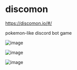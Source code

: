 # discomon

https://discomon.io/#/

pokemon-like discord bot game

![image](https://user-images.githubusercontent.com/42508203/179036780-e6a10c82-a60b-468e-96fd-5da695cd79d0.png)

![image](https://user-images.githubusercontent.com/42508203/179036529-937d027f-975b-44f2-b0a0-7364d4f0d33b.png)

![image](https://user-images.githubusercontent.com/42508203/179036582-704d9a16-28a6-4126-9feb-f55b8bfad1db.png)
